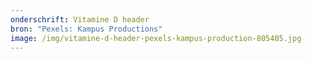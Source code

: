 ```yaml
---
onderschrift: Vitamine D header
bron: "Pexels: Kampus Productions"
image: /img/vitamine-d-header-pexels-kampus-production-805405.jpg
---
```

